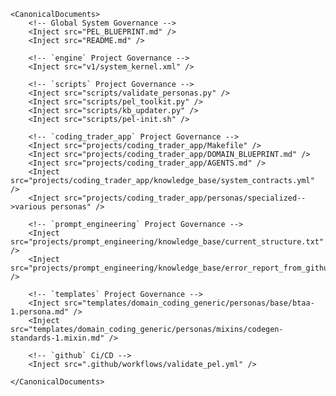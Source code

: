 <Mandate>

    <CanonicalDocuments>
        <!-- Global System Governance -->
        <Inject src="PEL_BLUEPRINT.md" />
        <Inject src="README.md" />

        <!-- `engine` Project Governance -->
        <Inject src="v1/system_kernel.xml" />

        <!-- `scripts` Project Governance -->
        <Inject src="scripts/validate_personas.py" />
        <Inject src="scripts/pel_toolkit.py" />
        <Inject src="scripts/kb_updater.py" />
        <Inject src="scripts/pel-init.sh" />

        <!-- `coding_trader_app` Project Governance -->
        <Inject src="projects/coding_trader_app/Makefile" />
        <Inject src="projects/coding_trader_app/DOMAIN_BLUEPRINT.md" />
        <Inject src="projects/coding_trader_app/AGENTS.md" />
        <Inject src="projects/coding_trader_app/knowledge_base/system_contracts.yml" />
        <Inject src="projects/coding_trader_app/personas/specialized-->various personas" />

        <!-- `prompt_engineering` Project Governance -->
        <Inject src="projects/prompt_engineering/knowledge_base/current_structure.txt" />
        <Inject src="projects/prompt_engineering/knowledge_base/error_report_from_github.md" />

        <!-- `templates` Project Governance -->
        <Inject src="templates/domain_coding_generic/personas/base/btaa-1.persona.md" />
        <Inject src="templates/domain_coding_generic/personas/mixins/codegen-standards-1.mixin.md" />

        <!-- `github` Ci/CD -->
        <Inject src=".github/workflows/validate_pel.yml" />

    </CanonicalDocuments>
</KnowledgeBase>